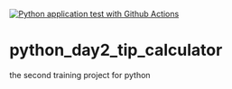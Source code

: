 [![Python application test with Github Actions](https://github.com/FanIvanTang/python_day2_tip_calculator/actions/workflows/main.yml/badge.svg)](https://github.com/FanIvanTang/python_day2_tip_calculator/actions/workflows/main.yml)

# python_day2_tip_calculator
the second training project for python 
